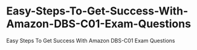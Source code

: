 # Easy-Steps-To-Get-Success-With-Amazon-DBS-C01-Exam-Questions
Easy Steps To Get Success With Amazon DBS-C01 Exam Questions
